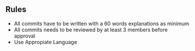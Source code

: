 ## Rules
- All commits have to be written with a 60 words explanations as minimum
- All commits needs to be reviewed by at least 3 members before approval
- Use Appropiate Language 

